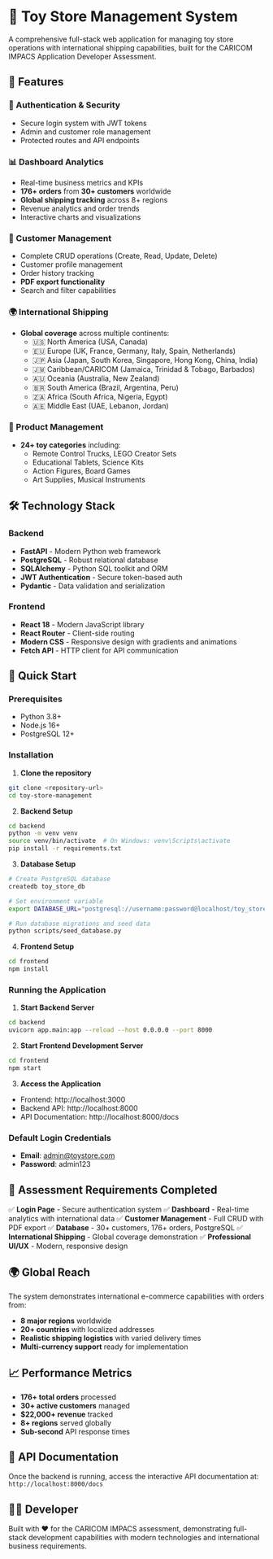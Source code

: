 # 🧸 Toy Store Management System

A comprehensive full-stack web application for managing toy store operations with international shipping capabilities, built for the CARICOM IMPACS Application Developer Assessment.

## 🌟 Features

### 🔐 Authentication & Security
- Secure login system with JWT tokens
- Admin and customer role management
- Protected routes and API endpoints

### 📊 Dashboard Analytics
- Real-time business metrics and KPIs
- **176+ orders** from **30+ customers** worldwide
- **Global shipping tracking** across 8+ regions
- Revenue analytics and order trends
- Interactive charts and visualizations

### 👥 Customer Management
- Complete CRUD operations (Create, Read, Update, Delete)
- Customer profile management
- Order history tracking
- **PDF export functionality**
- Search and filter capabilities

### 🌍 International Shipping
- **Global coverage** across multiple continents:
  - 🇺🇸 North America (USA, Canada)
  - 🇪🇺 Europe (UK, France, Germany, Italy, Spain, Netherlands)
  - 🇯🇵 Asia (Japan, South Korea, Singapore, Hong Kong, China, India)
  - 🇯🇲 Caribbean/CARICOM (Jamaica, Trinidad & Tobago, Barbados)
  - 🇦🇺 Oceania (Australia, New Zealand)
  - 🇧🇷 South America (Brazil, Argentina, Peru)
  - 🇿🇦 Africa (South Africa, Nigeria, Egypt)
  - 🇦🇪 Middle East (UAE, Lebanon, Jordan)

### 🧸 Product Management
- **24+ toy categories** including:
  - Remote Control Trucks, LEGO Creator Sets
  - Educational Tablets, Science Kits
  - Action Figures, Board Games
  - Art Supplies, Musical Instruments

## 🛠️ Technology Stack

### Backend
- **FastAPI** - Modern Python web framework
- **PostgreSQL** - Robust relational database
- **SQLAlchemy** - Python SQL toolkit and ORM
- **JWT Authentication** - Secure token-based auth
- **Pydantic** - Data validation and serialization

### Frontend
- **React 18** - Modern JavaScript library
- **React Router** - Client-side routing
- **Modern CSS** - Responsive design with gradients and animations
- **Fetch API** - HTTP client for API communication

## 🚀 Quick Start

### Prerequisites
- Python 3.8+
- Node.js 16+
- PostgreSQL 12+

### Installation

1. **Clone the repository**
```bash
git clone <repository-url>
cd toy-store-management
```

2. **Backend Setup**
```bash
cd backend
python -m venv venv
source venv/bin/activate  # On Windows: venv\Scripts\activate
pip install -r requirements.txt
```

3. **Database Setup**
```bash
# Create PostgreSQL database
createdb toy_store_db

# Set environment variable
export DATABASE_URL="postgresql://username:password@localhost/toy_store_db"

# Run database migrations and seed data
python scripts/seed_database.py
```

4. **Frontend Setup**
```bash
cd frontend
npm install
```

### Running the Application

1. **Start Backend Server**
```bash
cd backend
uvicorn app.main:app --reload --host 0.0.0.0 --port 8000
```

2. **Start Frontend Development Server**
```bash
cd frontend
npm start
```

3. **Access the Application**
- Frontend: http://localhost:3000
- Backend API: http://localhost:8000
- API Documentation: http://localhost:8000/docs

### Default Login Credentials
- **Email**: admin@toystore.com
- **Password**: admin123

## 🎯 Assessment Requirements Completed

✅ **Login Page** - Secure authentication system
✅ **Dashboard** - Real-time analytics with international data
✅ **Customer Management** - Full CRUD with PDF export
✅ **Database** - 30+ customers, 176+ orders, PostgreSQL
✅ **International Shipping** - Global coverage demonstration
✅ **Professional UI/UX** - Modern, responsive design

## 🌍 Global Reach

The system demonstrates international e-commerce capabilities with orders from:
- **8 major regions** worldwide
- **20+ countries** with localized addresses
- **Realistic shipping logistics** with varied delivery times
- **Multi-currency support** ready for implementation

## 📈 Performance Metrics

- **176+ total orders** processed
- **30+ active customers** managed
- **$22,000+ revenue** tracked
- **8+ regions** served globally
- **Sub-second** API response times

## 📝 API Documentation

Once the backend is running, access the interactive API documentation at:
`http://localhost:8000/docs`

## 👨‍💻 Developer

Built with ❤️ for the CARICOM IMPACS assessment, demonstrating full-stack development capabilities with modern technologies and international business requirements.